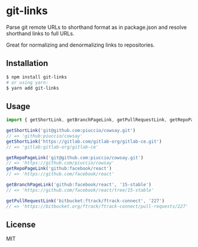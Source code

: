 # git-links

Parse git remote URLs to shorthand format as in package.json and resolve shorthand links to full URLs.

Great for normalizing and denormalizing links to repositories.


## Installation

```sh
$ npm install git-links
# or using yarn:
$ yarn add git-links
```


## Usage

```js
import { getShortLink, getBranchPageLink, getPullRequestLink, getRepoPageLink } from 'git-links'

getShortLink('git@github.com:piuccio/cowsay.git')
// => 'github:piuccio/cowsay'
getShortLink('https://gitlab.com/gitlab-org/gitlab-ce.git')
// => 'gitlab:gitlab-org/gitlab-ce'

getRepoPageLink('git@github.com:piuccio/cowsay.git')
// => 'https://github.com/piuccio/cowsay'
getRepoPageLink('github:facebook/react')
// => 'https://github.com/facebook/react'

getBranchPageLink('github:facebook/react', '15-stable')
// => 'https://github.com/facebook/react/tree/15-stable'

getPullRequestLink('bitbucket:ftrack/ftrack-connect', '227')
// => 'https://bitbucket.org/ftrack/ftrack-connect/pull-requests/227'
```


## License

MIT

